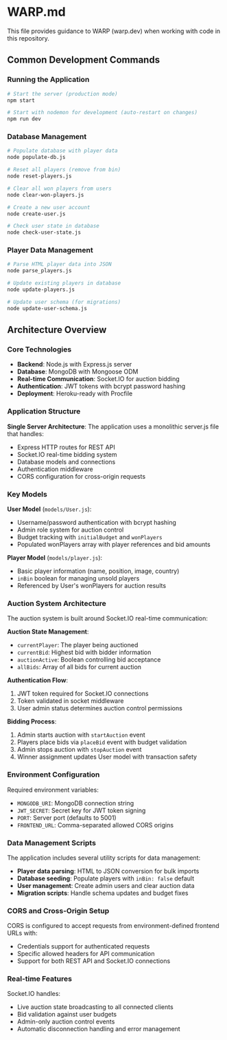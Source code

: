 # WARP.md

This file provides guidance to WARP (warp.dev) when working with code in this repository.

## Common Development Commands

### Running the Application
```bash
# Start the server (production mode)
npm start

# Start with nodemon for development (auto-restart on changes)
npm run dev
```

### Database Management
```bash
# Populate database with player data
node populate-db.js

# Reset all players (remove from bin)
node reset-players.js

# Clear all won players from users
node clear-won-players.js

# Create a new user account
node create-user.js

# Check user state in database
node check-user-state.js
```

### Player Data Management
```bash
# Parse HTML player data into JSON
node parse_players.js

# Update existing players in database
node update-players.js

# Update user schema (for migrations)
node update-user-schema.js
```

## Architecture Overview

### Core Technologies
- **Backend**: Node.js with Express.js server
- **Database**: MongoDB with Mongoose ODM
- **Real-time Communication**: Socket.IO for auction bidding
- **Authentication**: JWT tokens with bcrypt password hashing
- **Deployment**: Heroku-ready with Procfile

### Application Structure

**Single Server Architecture**: The application uses a monolithic server.js file that handles:
- Express HTTP routes for REST API
- Socket.IO real-time bidding system
- Database models and connections
- Authentication middleware
- CORS configuration for cross-origin requests

### Key Models

**User Model** (`models/User.js`):
- Username/password authentication with bcrypt hashing
- Admin role system for auction control
- Budget tracking with `initialBudget` and `wonPlayers`
- Populated wonPlayers array with player references and bid amounts

**Player Model** (`models/player.js`):
- Basic player information (name, position, image, country)
- `inBin` boolean for managing unsold players
- Referenced by User's wonPlayers for auction results

### Auction System Architecture

The auction system is built around Socket.IO real-time communication:

**Auction State Management**:
- `currentPlayer`: The player being auctioned
- `currentBid`: Highest bid with bidder information
- `auctionActive`: Boolean controlling bid acceptance
- `allBids`: Array of all bids for current auction

**Authentication Flow**:
1. JWT token required for Socket.IO connections
2. Token validated in socket middleware
3. User admin status determines auction control permissions

**Bidding Process**:
1. Admin starts auction with `startAuction` event
2. Players place bids via `placeBid` event with budget validation
3. Admin stops auction with `stopAuction` event
4. Winner assignment updates User model with transaction safety

### Environment Configuration

Required environment variables:
- `MONGODB_URI`: MongoDB connection string
- `JWT_SECRET`: Secret key for JWT token signing
- `PORT`: Server port (defaults to 5001)
- `FRONTEND_URL`: Comma-separated allowed CORS origins

### Data Management Scripts

The application includes several utility scripts for data management:
- **Player data parsing**: HTML to JSON conversion for bulk imports
- **Database seeding**: Populate players with `inBin: false` default
- **User management**: Create admin users and clear auction data
- **Migration scripts**: Handle schema updates and budget fixes

### CORS and Cross-Origin Setup

CORS is configured to accept requests from environment-defined frontend URLs with:
- Credentials support for authenticated requests
- Specific allowed headers for API communication
- Support for both REST API and Socket.IO connections

### Real-time Features

Socket.IO handles:
- Live auction state broadcasting to all connected clients
- Bid validation against user budgets
- Admin-only auction control events
- Automatic disconnection handling and error management

